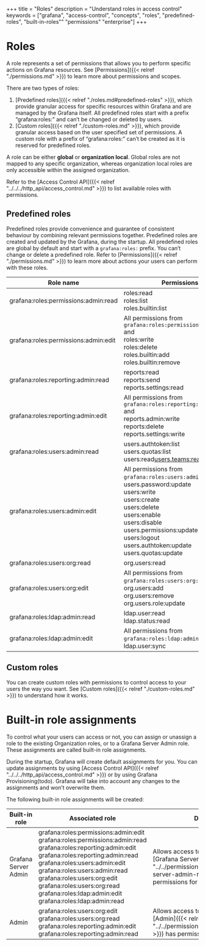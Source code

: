 +++
title = "Roles"
description = "Understand roles in access control"
keywords = ["grafana", "access-control", "concepts", "roles", "predefined-roles", "built-in-roles"" "permissions" "enterprise"]
+++

# Roles

A role represents a set of permissions that allows you to perform specific actions on Grafana resources. See [Permissions]({{< relref "./permissions.md" >}}) to learn more about permissions and scopes.

There are two types of roles:
1. [Predefined roles]({{< relref "./roles.md#predefined-roles" >}}), which provide granular access for specific resources within Grafana and are managed by the Grafana itself. All predefined roles start with a prefix “grafana:roles:” and can’t be changed or deleted by users.
1. [Custom roles]({{< relref "./custom-roles.md" >}}), which provide granular access based on the user specified set of permissions. A custom role with a prefix of “grafana:roles:” can’t be created as it is reserved for predefined roles.

A role can be either **global** or **organization local**. Global roles are not mapped to any specific organization, whereas organization local roles are only accessible within the assigned organization.  

Refer to the [Access Control API]({{< relref "../../../http_api/access_control.md" >}}) to list available roles with permissions.

## Predefined roles

Predefined roles provide convenience and guarantee of consistent behaviour by combining relevant permissions together. Predefined roles are created and updated by the Grafana, during the startup.
All predefined roles are global by default and start with a `grafana:roles:` prefix. You can’t change or delete a predefined role. Refer to [Permissions]({{< relref "./permissions.md" >}}) to learn more about actions your users can perform with these roles.

Role name | Permissions | Description
--- | --- | ---
grafana:roles:permissions:admin:read | roles:read<br>roles:list<br>roles.builtin:list |
grafana:roles:permissions:admin:edit | All permissions from `grafana:roles:permissions:admin:read` and <br>roles:write<br>roles:delete<br>roles.builtin:add<br>roles.builtin:remove |
grafana:roles:reporting:admin:read | reports:read<br>reports:send<br>reports.settings:read | 
grafana:roles:reporting:admin:edit | All permissions from `grafana:roles:reporting:admin:read` and <br>reports.admin:write<br>reports:delete<br>reports.settings:write | 
grafana:roles:users:admin:read | users.authtoken:list<br>users.quotas:list<br>users:read<users.teams:read> |
grafana:roles:users:admin:edit | All permissions from `grafana:roles:users:admin:read` and <br>users.password:update<br>users:write<br>users:create<br>users:delete<br>users:enable<br>users:disable<br>users.permissions:update<br>users:logout<br>users.authtoken:update<br>users.quotas:update |
grafana:roles:users:org:read | org.users:read |
grafana:roles:users:org:edit | All permissions from `grafana:roles:users:org:read` and <br>org.users:add<br>org.users:remove<br>org.users.role:update |
grafana:roles:ldap:admin:read | ldap.user:read<br>ldap.status:read |
grafana:roles:ldap:admin:edit | All permissions from `grafana:roles:ldap:admin:read` and <br>ldap.user:sync |

## Custom roles

You can create custom roles with permissions to control access to your users the way you want. 
See [Custom roles]({{< relref "./custom-roles.md" >}}) to understand how it works.

# Built-in role assignments

To control what your users can access or not, you can assign or unassign a role to the existing Organization roles, or to a Grafana Server Admin role. These assignments are called built-in role assignments.

During the startup, Grafana will create default assignments for you. You can update assignments by using [Access Control API]({{< relref "../../../http_api/access_control.md" >}}) or by using Grafana Provisioning(todo). Grafana will take into account any changes to the assignments and won’t overwrite them.

The following built-in role assignments will be created:

Built-in role | Associated role | Description
--- | --- | ---
Grafana Server Admin | grafana:roles:permissions:admin:edit<br>grafana:roles:permissions:admin:read<br>grafana:roles:reporting:admin:edit<br>grafana:roles:reporting:admin:read<br>grafana:roles:users:admin:edit<br>grafana:roles:users:admin:read<br>grafana:roles:users:org:edit<br>grafana:roles:users:org:read<br>grafana:roles:ldap:admin:edit<br>grafana:roles:ldap:admin:read | Allows access to resources which [Grafana Server Admin]({{< relref "../../permissions/_index.md#grafana-server-admin-role" >}}) has permissions for by default.
Admin | grafana:roles:users:org:edit<br>grafana:roles:users:org:read<br>grafana:roles:reporting:admin:edit<br>grafana:roles:reporting:admin:read | Allows access to resource which [Admin]({{< relref "../../permissions/organization_roles.md" >}}) has permissions for by default.

